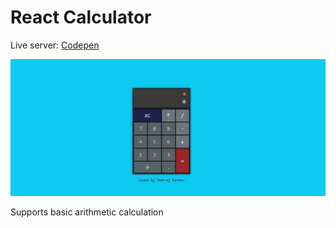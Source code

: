# React Calculator

Live server: [Codepen](https://codepen.io/nkp1111/pen/NWYJYjp)

![React calculator](./src/Screenshot%202022-12-26%20122311.png)

Supports basic arithmetic calculation
